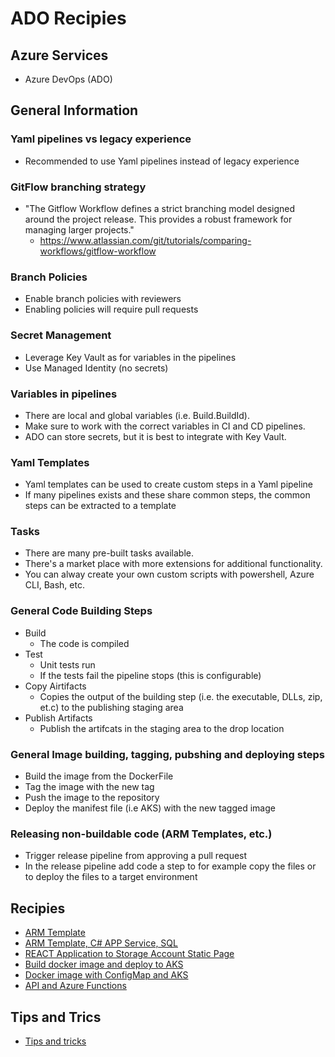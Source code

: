 
# ADO Recipies

## Azure Services

- Azure DevOps (ADO)

## General Information

### Yaml pipelines vs legacy experience

- Recommended to use Yaml pipelines instead of legacy experience

### GitFlow branching strategy

- "The Gitflow Workflow defines a strict branching model designed around the project release. This provides a robust framework for managing larger projects."
  - https://www.atlassian.com/git/tutorials/comparing-workflows/gitflow-workflow  

### Branch Policies

- Enable branch policies with reviewers
- Enabling policies will require pull requests

### Secret Management

- Leverage Key Vault as for variables in the pipelines
- Use Managed Identity (no secrets)

### Variables in pipelines

- There are local and global variables (i.e. Build.BuildId).
- Make sure to work with the correct variables in CI and CD pipelines.
- ADO can store secrets, but it is best to integrate with Key Vault.

### Yaml Templates

- Yaml templates can be used to create custom steps in a Yaml pipeline
- If many pipelines exists and these share common steps, the common steps can be extracted to a template

### Tasks

- There are many pre-built tasks available.
- There's a market place with more extensions for additional functionality.
- You can alway create your own custom scripts with powershell, Azure CLI, Bash, etc.

### General Code Building Steps

- Build
  - The code is compiled
- Test
  - Unit tests run
  - If the tests fail the pipeline stops (this is configurable)
- Copy Airtifacts
  - Copies the output of the building step (i.e. the executable, DLLs, zip, et.c) to the publishing staging area
- Publish Artifacts
  - Publish the artifcats in the staging area to the drop location

### General Image building, tagging, pubshing and deploying steps

- Build the image from the DockerFile
- Tag the image with the new tag
- Push the image to the repository
- Deploy the manifest file (i.e AKS) with the new tagged image


### Releasing non-buildable code (ARM Templates, etc.)

- Trigger release pipeline from approving a pull request
- In the release pipeline add code a step to for example copy the files or to deploy the files to a target environment

## Recipies

- [ARM Template](arm-template.md)
- [ARM Template, C# APP Service, SQL](arm-appservice-sql.md)
- [REACT Application to Storage Account Static Page](spa-to-staticpage.md)
- [Build docker image and deploy to AKS](docker-build-aks.md)
- [Docker image with ConfigMap and AKS](docker-aks-config-map.md)
- [API and Azure Functions](apim-functions.md)

## Tips and Trics

- [Tips and tricks](tips-and-tricks.md)